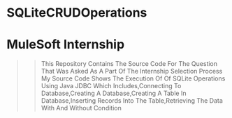 # SQLiteCRUDOperations

# MuleSoft Internship 

>>This Repository Contains The Source Code For The Question That Was Asked As A Part Of The Internship Selection Process
>>My Source Code Shows The Execution Of Of SQLite Operations Using Java JDBC Which Includes,Connecting  To Database,Creating A Database,Creating A Table In Database,Inserting Records Into The Table,Retrieving The Data With And Without Condition
